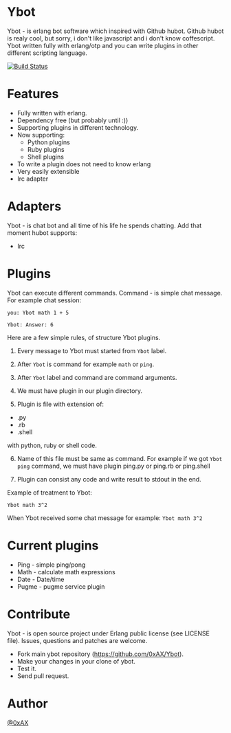 Ybot
===============

Ybot - is erlang bot software which inspired with Github hubot. Github hubot is realy cool, but sorry, i don't like javascript and i don't know coffescript. Ybot written fully with erlang/otp and you can write plugins in other different scripting language.

[![Build Status](https://travis-ci.org/0xAX/Ybot.png)](https://travis-ci.org/0xAX/Ybot)

Features
=========

  * Fully written with erlang.
  * Dependency free (but probably until :))
  * Supporting plugins in different technology. 
  * Now supporting:
    * Python plugins
    * Ruby plugins
    * Shell plugins
  * To write a plugin does not need to know erlang
  * Very easily extensible
  * Irc adapter

Adapters
==========

Ybot - is chat bot and all time of his life he spends chatting. Add that moment hubot supports:

  * Irc

Plugins
==========

Ybot can execute different commands. Command - is simple chat message. For example chat session:

```
you: Ybot math 1 + 5

Ybot: Answer: 6
```

Here are a few simple rules, of structure Ybot plugins.

1. Every message to Ybot must started from `Ybot` label.

2. After `Ybot` is command for example `math` or `ping`.

3. After `Ybot` label and command are command arguments.

4. We must have plugin in our plugin directory. 

5. Plugin is file with extension of:

  * .py
  * .rb
  * .shell

with python, ruby or shell code.

6. Name of this file must be same as command. For example if we got `Ybot ping` command, we must have plugin ping.py or ping.rb or ping.shell

7. Plugin can consist any code and write result to stdout in the end.

Example of treatment to Ybot:

```
Ybot math 3^2
```

When Ybot received some chat message for example: `Ybot math 3^2`

Current plugins
================

  * Ping - simple ping/pong
  * Math - calculate math expressions
  * Date - Date/time
  * Pugme - pugme service plugin


Contribute
============

Ybot - is open source project under Erlang public license (see LICENSE file). Issues, questions and patches are welcome.

  * Fork main ybot repository (https://github.com/0xAX/Ybot).
  * Make your changes in your clone of ybot.
  * Test it.
  * Send pull request.

Author
========

[@0xAX](https://twitter.com/anotherworldofw)